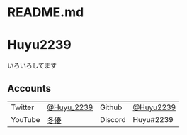 # README.md
# Huyu2239

いろいろしてます

## Accounts

|         |                                                                   |         |                                           | 
| ------- | ----------------------------------------------------------------- | ------- | ----------------------------------------- | 
| Twitter | [@Huyu_2239](https://twitter.com/Huyu_2239)                       | Github  | [@Huyu2239](https://github.com/Huyu2239)  | 
| YouTube | [冬優](https://www.youtube.com/channel/UCYJ6p3qRttSC_7cjxhd0HlQ)  | Discord | Huyu#2239                                 | 
